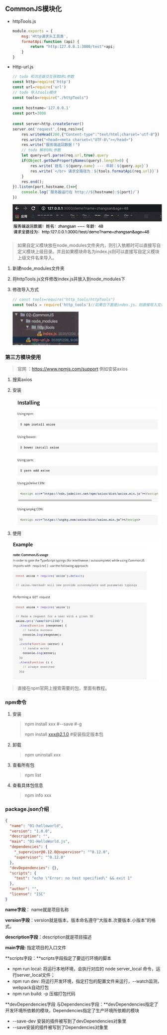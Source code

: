 ## CommonJS模块化

* httpTools.js

	```javascript
	module.exports = {
	    msg:'Http请求头工具类',
	    formatApi:function (api) {
	        return "http:127.0.0.1:3000/test"+api;
	    }
	}
	```

* Http-url.js

	```javascript
	// todo 和浏览器交互获取URL参数
	const http=require('http')
	const url=require('url')
	// todo 导入tools模块
	const tools=require("./httpTools")
	
	const hostname='127.0.0.1'
	const port=3000
	
	const server=http.createServer()
	server.on('request',(req,res)=>{
	    res.writeHead(200,{"Content-type":"text/html;charset='utf-8"})
	    res.write("<head><meta charset=\"UTF-8\"></head>")
	    res.write("服务端返回数据！")
	    // todo 解析URL参数
	    let query=url.parse(req.url,true).query
	    if(Object.getOwnPropertyNames(query).length>0) {
	        res.write(`姓名：${query.name} --- 年龄：${query.age}`)
	        res.write(`</br> 请求全路径为：${tools.formatApi(req.url)}`)
	    }
	    res.end();
	}).listen(port,hostname,()=>{
	    console.log(`服务器运行在 http://${hostname}:${port}/`)
	})
	```

	![image-20201226205942613](第六章-CommonJS.assets/image-20201226205942613.png)



> 如果自定义模块放在node_modules文件夹内，则引入依赖时可以直接写自定义模块上级目录。并且如果模块命名为index.js则可以直接写自定义模块上级文件名来导入。

1. 新建node_modules文件夹

2. 将httpTools.js文件修改index.js并放入到node_modules下

3. 修改导入方式

	```javascript
	// const tools=require("http_tools/httpTools")
	const tools = require('http_tools')//如果包下面是index.js，则直接导入文件名即可
	```

	![image-20201226210753812](第六章-CommonJS.assets/image-20201226210753812.png)



### 第三方模块使用

>  官网 ：https://www.npmjs.com/support   例如安装axios

1. 搜索axios

2. 安装

	![image-20201226214007670](第六章-CommonJS.assets/image-20201226214007670.png)



3. 使用

	![image-20201226214029179](第六章-CommonJS.assets/image-20201226214029179.png)



> 直接在npm官网上搜索需要的包，里面有教程。



### npm命令

1. 安装

	> npm install xxx      #--save   #-g
	>
	> npm install xxx@2.1.0  #安装指定版本包

2. 卸载

	> npm uninstall xxx

3. 查看所有包

	> npm list

4. 查看具体包信息

	> npm info xxx



### package.json介绍

```json
{
  "name": "01-helloworld",
  "version": "1.0.0",
  "description": "",
  "main": "01-HelloWorld.js",
  "dependencies": {
    "_supervisor@0.12.0@supervisor": "^0.12.0",
    "supervisor": "^0.12.0"
  },
  "devDependencies": {},
  "scripts": {
    "test": "echo \"Error: no test specified\" && exit 1"
  },
  "author": "",
  "license": "ISC"
}
```

**name字段**： name就是项目名称

**version字段**：version就是版本，版本命名遵守“大版本.次要版本.小版本”的格式。

**description字段**：description就是项目描述 

**main字段:** 指定项目的入口文件

**scripts字段：**scripts字段指定了要运行环境的脚本

* npm run local:  将运行本地环境，会执行对应的  node  server_local 命令，运行server_local文件；
* npm run dev:   将运行开发环境，指定打包的配置文件来运行，--watch监测，webpack自动打包
* npm run  build:  -p 压缩打包代码

**devDependencies字段 与Dependencies字段：**devDependencies指定了开发环境所依赖的模块，Dependencies指定了生产环境所依赖的模块

* --save-dev 安装的插件被写到了devDependencies对象里
* --save安装的插件被写到了Dependencies对象里